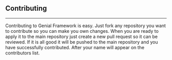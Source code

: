 ## Contributing

------------
Contributing to Genial Framework is easy. Just fork any repository you want to contribute so you can make you own changes. When you are ready to apply it to the main repository just create a new pull request so it can be reviewed. If it is all good it will be pushed to the main repository and you have successfully contributed. After your name will appear on the contributors list.


